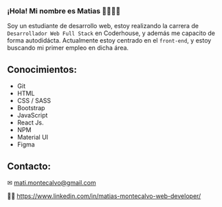 ### ¡Hola! Mi nombre es Matias 👋🙋🏻‍♂️

Soy un estudiante de desarrollo web, estoy realizando la carrera de `Desarrollador Web Full Stack` en Coderhouse, y además me capacito de forma autodidácta.
Actualmente estoy centrado en el `front-end`, y estoy buscando mi primer empleo en dicha área.

## Conocimientos:

* Git
* HTML
* CSS / SASS
* Bootstrap
* JavaScript
* React Js.
* NPM
* Material UI
* Figma

## Contacto:

✉ mati.montecalvo@gmail.com

🤵🏻 https://www.linkedin.com/in/matias-montecalvo-web-developer/
